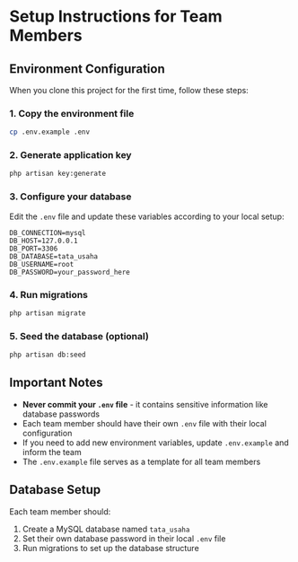 # Setup Instructions for Team Members

## Environment Configuration

When you clone this project for the first time, follow these steps:

### 1. Copy the environment file
```bash
cp .env.example .env
```

### 2. Generate application key
```bash
php artisan key:generate
```

### 3. Configure your database
Edit the `.env` file and update these variables according to your local setup:

```env
DB_CONNECTION=mysql
DB_HOST=127.0.0.1
DB_PORT=3306
DB_DATABASE=tata_usaha
DB_USERNAME=root
DB_PASSWORD=your_password_here
```

### 4. Run migrations
```bash
php artisan migrate
```

### 5. Seed the database (optional)
```bash
php artisan db:seed
```

## Important Notes

- **Never commit your `.env` file** - it contains sensitive information like database passwords
- Each team member should have their own `.env` file with their local configuration
- If you need to add new environment variables, update `.env.example` and inform the team
- The `.env.example` file serves as a template for all team members

## Database Setup

Each team member should:
1. Create a MySQL database named `tata_usaha`
2. Set their own database password in their local `.env` file
3. Run migrations to set up the database structure
